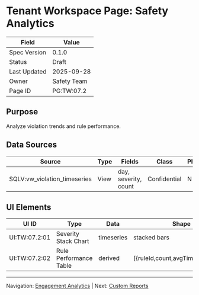 # Tenant Workspace Page: Safety Analytics

| Field | Value |
|-------|-------|
| Spec Version | 0.1.0 |
| Status | Draft |
| Last Updated | 2025-09-28 |
| Owner | Safety Team |
| Page ID | PG:TW:07.2 |

## Purpose

Analyze violation trends and rule performance.

## Data Sources

| Source | Type | Fields | Class | PII | Notes |
|--------|------|--------|-------|-----|-------|
| SQLV:vw_violation_timeseries | View | day, severity, count | Confidential | N | Aggregated |

## UI Elements

| UI ID | Type | Data | Shape | Class | PII | Notes |
|-------|------|------|-------|-------|-----|-------|
| UI:TW:07.2:01 | Severity Stack Chart | timeseries | stacked bars | Confidential | N | 30d |
| UI:TW:07.2:02 | Rule Performance Table | derived | [{ruleId,count,avgTimeToResolve}] | Confidential | N | Sortable |

---
Navigation: [Engagement Analytics](tw_pg_07_1_engagement_analytics.md) | Next: [Custom Reports](tw_pg_07_3_custom_reports.md)
